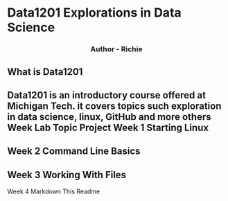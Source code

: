 # Data1201 Explorations in Data Science

<h3 align="center">Author - Richie</h3>

## What is Data1201
Data1201 is an introductory course offered at Michigan Tech. it covers topics such exploration in data science, linux, GitHub and more others
Week
Lab Topic
Project
Week 1
Starting Linux
-
Week 2
Command Line Basics
-
Week 3
Working With Files
-
Week 4
Markdown
 This Readme


